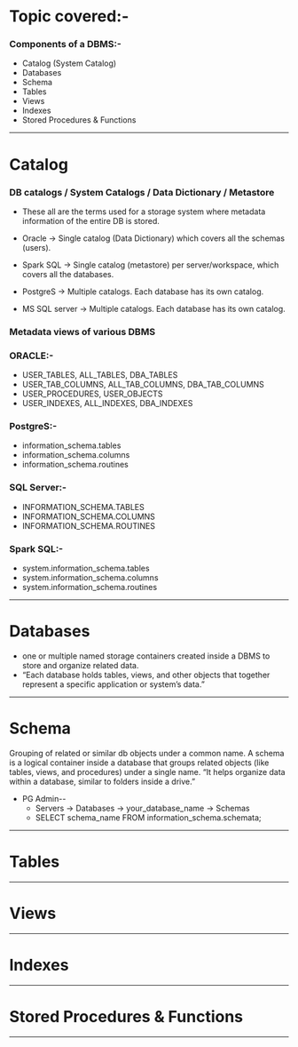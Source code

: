 
# Topic covered:-

### Components of a DBMS:-
- Catalog (System Catalog)
- Databases
- Schema
- Tables 
- Views
- Indexes
- Stored Procedures & Functions
-------------------------------------------------------------------------------------------------


# Catalog
### DB catalogs / System Catalogs / Data Dictionary / Metastore 

* These all are the terms used for a storage system where metadata information of the entire DB is stored. 

- Oracle → Single catalog (Data Dictionary) which covers all the schemas (users). 

- Spark SQL → Single catalog (metastore) per server/workspace, which covers all the databases.

- PostgreS → Multiple catalogs. Each database has its own catalog. 

- MS SQL server → Multiple catalogs. Each database has its own catalog. 

### Metadata views of various DBMS

### ORACLE:-
- USER_TABLES, ALL_TABLES, DBA_TABLES
- USER_TAB_COLUMNS, ALL_TAB_COLUMNS, DBA_TAB_COLUMNS
- USER_PROCEDURES, USER_OBJECTS
- USER_INDEXES, ALL_INDEXES, DBA_INDEXES
 
### PostgreS:-
- information_schema.tables
- information_schema.columns
- information_schema.routines

### SQL Server:-
- INFORMATION_SCHEMA.TABLES
- INFORMATION_SCHEMA.COLUMNS
- INFORMATION_SCHEMA.ROUTINES
 
### Spark SQL:-
- system.information_schema.tables
- system.information_schema.columns
- system.information_schema.routines


-------------------------------------------------------------------------------------------------
# Databases
- one or multiple named storage containers created inside a DBMS to store and organize related data.
- “Each database holds tables, views, and other objects that together represent a specific application or system’s data.”

-------------------------------------------------------------------------------------------------
# Schema
Grouping of related or similar db objects under a common name. 
A schema is a logical container inside a database that groups related objects 
(like tables, views, and procedures) under a single name.
“It helps organize data within a database, similar to folders inside a drive.”

- PG Admin--
	- Servers → Databases → your_database_name → Schemas
	- SELECT schema_name FROM information_schema.schemata;

-------------------------------------------------------------------------------------------------
# Tables

-------------------------------------------------------------------------------------------------
# Views

-------------------------------------------------------------------------------------------------
# Indexes

-------------------------------------------------------------------------------------------------
# Stored Procedures & Functions

-------------------------------------------------------------------------------------------------

